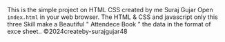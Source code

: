 
This is the simple project on HTML CSS created by me Suraj Gujar
Open `index.html` in your web browser.
The HTML & CSS and javascript only this three Skill make a Beautiful " Attendece Book "
the data in the format of exce sheet..
©2024createby-surajgujar48